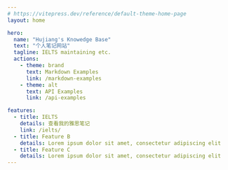 ```yaml
---
# https://vitepress.dev/reference/default-theme-home-page
layout: home

hero:
  name: "Hujiang's Knowedge Base"
  text: "个人笔记网站"
  tagline: IELTS maintaining etc.
  actions:
    - theme: brand
      text: Markdown Examples
      link: /markdown-examples
    - theme: alt
      text: API Examples
      link: /api-examples

features:
  - title: IELTS
    details: 查看我的雅思笔记
    link: /ielts/
  - title: Feature B
    details: Lorem ipsum dolor sit amet, consectetur adipiscing elit
  - title: Feature C
    details: Lorem ipsum dolor sit amet, consectetur adipiscing elit
---
```


